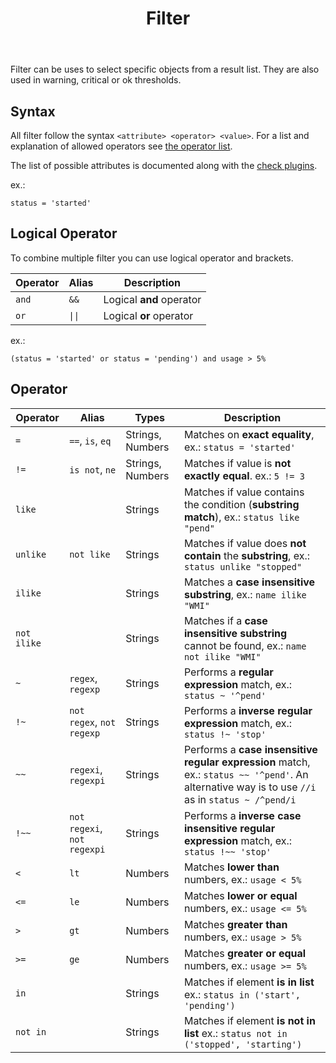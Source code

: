 ﻿---
title: Filter
---

Filter can be uses to select specific objects from a result list. They are also used
in warning, critical or ok thresholds.

## Syntax

All filter follow the syntax `<attribute> <operator> <value>`. For a list and explanation
of allowed operators see [the operator list](#operator).

The list of possible attributes is documented along with the [check plugins](../checks/).

ex.:

    status = 'started'

## Logical Operator

To combine multiple filter you can use logical operator and brackets.

| Operator | Alias | Description |
| -------- | ------| ----------- |
`and`   | `&&`  | Logical **and** operator
`or`    | `\|\|`  | Logical **or** operator

ex.:

    (status = 'started' or status = 'pending') and usage > 5%

## Operator

| Operator | Alias | Types | Description |
| -------- | ---------------------- | --------| ----------- |
`=`  | `==`, `is`, `eq`             | Strings, Numbers | Matches on **exact equality**, ex.: `status = 'started'`
`!=` | `is not`, `ne`               | Strings, Numbers | Matches if value is **not exactly equal**. ex.: `5 != 3`
`like` |                            | Strings | Matches if value contains the condition (**substring match**), ex.: `status like "pend"`
`unlike` | `not like`               | Strings | Matches if value does **not contain** the **substring**, ex.: `status unlike "stopped"`
`ilike` |                           | Strings | Matches a **case insensitive substring**, ex.: `name ilike "WMI"`
`not ilike` |                       | Strings | Matches if a **case insensitive substring** cannot be found, ex.: `name not ilike "WMI"`
`~` | `regex`, `regexp`             | Strings | Performs a **regular expression** match, ex.: `status ~ '^pend'`
`!~` | `not regex`, `not regexp`    | Strings | Performs a **inverse regular expression** match, ex.: `status !~ 'stop'`
`~~` | `regexi`, `regexpi`          | Strings | Performs a **case insensitive regular expression** match, ex.: `status ~~ '^pend'`. An alternative way is to use `//i` as in `status ~ /^pend/i`
`!~~` | `not regexi`, `not regexpi` | Strings | Performs a **inverse case insensitive regular expression** match, ex.: `status !~~ 'stop'`
`<` | `lt`                          | Numbers | Matches **lower than** numbers, ex.: `usage < 5%`
`<=` | `le`                         | Numbers | Matches **lower or equal** numbers, ex.: `usage <= 5%`
`>` | `gt`                          | Numbers | Matches **greater than** numbers, ex.: `usage > 5%`
`>=` | `ge`                         | Numbers | Matches **greater or equal** numbers, ex.: `usage >= 5%`
`in` |                              | Strings | Matches if element **is in list**  ex.: `status in ('start', 'pending')`
`not in` |                          | Strings | Matches if element **is not in list**  ex.: `status not in ('stopped', 'starting')`
